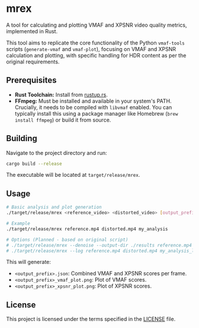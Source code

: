 # mrex

A tool for calculating and plotting VMAF and XPSNR video quality metrics, implemented in Rust.

This tool aims to replicate the core functionality of the Python `vmaf-tools` scripts (`generate-vmaf` and `vmaf-plot`), focusing on VMAF and XPSNR calculation and plotting, with specific handling for HDR content as per the original requirements.

## Prerequisites

*   **Rust Toolchain:** Install from [rustup.rs](https://rustup.rs/).
*   **FFmpeg:** Must be installed and available in your system's PATH. Crucially, it needs to be compiled with `libvmaf` enabled. You can typically install this using a package manager like Homebrew (`brew install ffmpeg`) or build it from source.

## Building

Navigate to the project directory and run:

```bash
cargo build --release
```

The executable will be located at `target/release/mrex`.

## Usage

```bash
# Basic analysis and plot generation
./target/release/mrex <reference_video> <distorted_video> [output_prefix]

# Example
./target/release/mrex reference.mp4 distorted.mp4 my_analysis

# Options (Planned - based on original script)
# ./target/release/mrex --denoise --output-dir ./results reference.mp4 distorted.mp4 my_analysis_denoised
# ./target/release/mrex --log reference.mp4 distorted.mp4 my_analysis_logged
```

This will generate:

*   `<output_prefix>.json`: Combined VMAF and XPSNR scores per frame.
*   `<output_prefix>_vmaf_plot.png`: Plot of VMAF scores.
*   `<output_prefix>_xpsnr_plot.png`: Plot of XPSNR scores.

## License

This project is licensed under the terms specified in the [LICENSE](LICENSE) file.